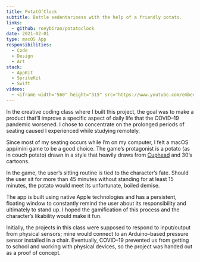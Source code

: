 ```yaml
---
title: PotatO’Clock
subtitle: Battle sedentariness with the help of a friendly potato.
links:
  - github: roeybiran/potatoclock
date: 2021-02-01
type: macOS App
responsibilities:
  - Code
  - Design
  - Art
stack:
  - AppKit
  - SpriteKit
  - Swift
videos:
  - <iframe width="560" height="315" src="https://www.youtube.com/embed/i5lM_KeXUpY" title="YouTube video player" frameborder="0" allow="accelerometer; autoplay; clipboard-write; encrypted-media; gyroscope; picture-in-picture" allowfullscreen></iframe>
---
```


In the creative coding class where I built this project, the goal was to make a product that’ll improve a specific aspect of daily life that the COVID–19 pandemic worsened. I chose to concentrate on the prolonged periods of seating caused I experienced while studying remotely.

Since most of my seating occurs while I’m on my computer, I felt a macOS app/mini game to be a good choice.
The game’s protagonist is a potato (as in couch potato) drawn in a style that heavily draws from [Cuphead](https://en.wikipedia.org/wiki/Cuphead) and 30’s cartoons.

In the game, the user’s sitting routine is tied to the character’s fate. Should the user sit for more than 45 minutes without standing for at least 15 minutes, the potato would meet its unfortunate, boiled demise.

The app is built using native Apple technologies and has a persistent, floating window to constantly remind the user about its responsibility and ultimately to stand up. I hoped the gamification of this process and the character’s likability would make it fun.

Initially, the projects in this class were supposed to respond to input/output from physical sensors; mine would connect to an Arduino–based pressure sensor installed in a chair. Eventually, COVID–19 prevented us from getting to school and working with physical devices, so the project was handed out as a proof of concept.

